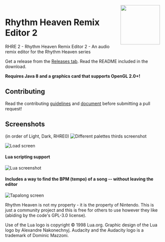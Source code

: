 <img align="right" src="https://raw.githubusercontent.com/chrislo27/RhythmHeavenRemixEditor2/dev/core/assets/images/icon/icon128.png" height="128" width="128">

# Rhythm Heaven Remix Editor 2
RHRE 2 - Rhythm Heaven Remix Editor 2 - An audio remix editor for the Rhythm Heaven series

Get a release from the [Releases tab](https://github.com/chrislo27/RhythmHeavenRemixEditor2/releases). Read the README included in the download.

**Requires Java 8 and a graphics card that supports OpenGL 2.0+!**

## Contributing
Read the contributing [guidelines](https://github.com/chrislo27/RhythmHeavenRemixEditor2/wiki/Guidelines-and-Syntactical-Requirements) and [document](https://github.com/chrislo27/RhythmHeavenRemixEditor2/blob/dev/.github/CONTRIBUTING.md) before submitting a pull request!

## Screenshots

(in order of Light, Dark, RHRE0)
![Different palettes thirds screenshot](https://raw.githubusercontent.com/chrislo27/RhythmHeavenRemixEditor2/dev/.github/rhre2palettes.png "Customizable palettes")

![Load screen](http://i.imgur.com/kBakmN9.png "Load screen")

#### Lua scripting support

![Lua screenshot](http://i.imgur.com/TcoM0sK.png "Lua scripting allows for powerful manipulation")

#### Includes a way to find the BPM (tempo) of a song -- without leaving the editor

![Tapalong screen](http://i.imgur.com/HBGGtZA.png "Tap to the rhythm to find the BPM")

Rhythm Heaven is not my property - it is the property of Nintendo. This is just a community project and this is free for others to use however they like (abiding by the code's GPL-3.0 license).

Use of the Lua logo is copyright © 1998 Lua.org. Graphic design of the Lua logo by Alexandre Nakonechnyj.
Audacity and the Audacity logo is a trademark of Dominic Mazzoni. 